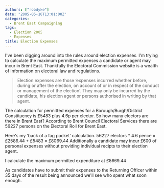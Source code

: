 ```yaml
---
authors: ["robdyke"]
date: "2005-05-10T13:01:00Z"
categories:
  - Brent East Campaigning
tags:
  - Election 2005
  - Expenses
title: Election Expenses
---
```

I've been digging around into the rules around election expenses. I'm trying to calculate the maximum permitted expenses a candidate or agent may incur in Brent East. Thankfully the Electoral Commission website is a wealth of information on electoral law and regulations.

> Election expenses are those ‘expenses incurred whether before, during or after the election, on account of or in respect of the conduct or management of the election’. They may only be incurred by the candidate, his election agent or persons authorised in writing by that agent.

The calculation for permitted expenses for a Borough/Burgh/District Constituency is £5483 plus 4.6p per elector. So how many electors are there in Brent East? According to Brent Council Electoral Services there are 56227 persons on the Electoral Roll for Brent East.

Here's my 'back of a fag packet' calculation. 56227 electors * 4.6 pence = £2586.44 + £5483 = £8069.44 Additionally a candidate may incur £600 of personal expenses without providing individual recipts to their election agent.

I calculate the maximum permitted expenditure at £8669.44

As candidates have to submit their expenses to the Returning Officer within 35 days of the result being announced we'll see who spent what soon enough.